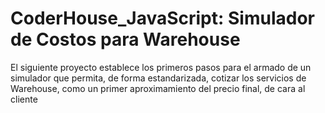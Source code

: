# CoderHouse_JavaScript: Simulador de Costos para Warehouse

El siguiente proyecto establece los primeros pasos para el armado de un simulador que permita, de forma estandarizada, cotizar los servicios de Warehouse, como un primer aproximamiento del precio final, de cara al cliente 
